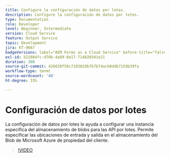 ```yaml
---
title: Configure la configuración de datos por lotes.
description: Configure la configuración de datos por lotes.
type: Documentation
role: Developer
level: Beginner, Intermediate
version: Cloud Service
feature: Output Service
topic: Development
jira: KT-9667
badgeVersions: label="AEM Forms as a Cloud Service" before-title="false"
exl-id: 521084fc-d70b-4a89-8e17-714820341e21
duration: 300
source-git-commit: 426020f59c7103829b7b7b74acb0ddb7159b39fa
workflow-type: tm+mt
source-wordcount: '48'
ht-degree: 33%

---
```


# Configuración de datos por lotes

La configuración de datos por lotes le ayuda a configurar una instancia específica del almacenamiento de blobs para las API por lotes. Permite especificar las ubicaciones de entrada y salida en el almacenamiento del Blob de Microsoft Azure de propiedad del cliente.

>[!VIDEO](https://video.tv.adobe.com/v/340128?quality=12&learn=on)
